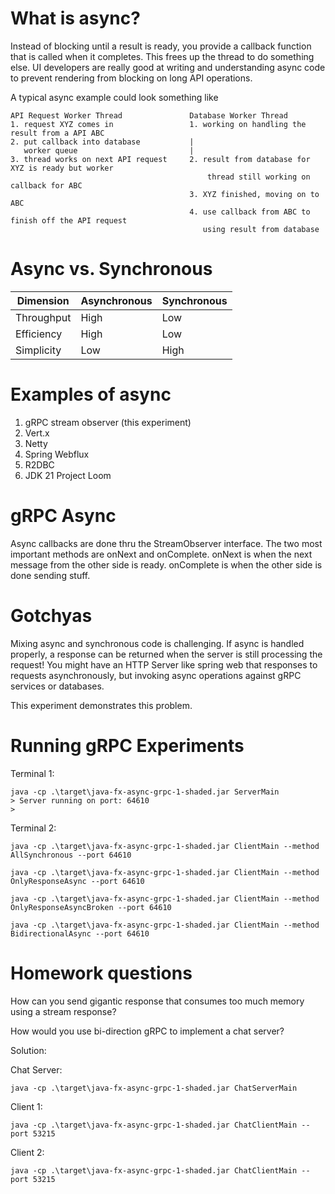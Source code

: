 # What is async?

Instead of blocking until a result is ready, you provide a callback function that is called when
it completes. This frees up the thread to do something else. UI developers are really good at
writing and understanding async code to prevent rendering from blocking on long API operations.

A typical async example could look something like
```shell
API Request Worker Thread               Database Worker Thread
1. request XYZ comes in                 1. working on handling the result from a API ABC
2. put callback into database           |
   worker queue                         |
3. thread works on next API request     2. result from database for XYZ is ready but worker
                                            thread still working on callback for ABC  
                                        3. XYZ finished, moving on to ABC
                                        4. use callback from ABC to finish off the API request
                                           using result from database         
```

# Async vs. Synchronous

| Dimension       | Asynchronous              | Synchronous                      |
|-----------------|---------------------------|----------------------------------|
| Throughput      | High                      | Low                              |
| Efficiency      | High                      | Low                              |
| Simplicity      | Low                       | High                             |

# Examples of async

1. gRPC stream observer (this experiment)
2. Vert.x
3. Netty
4. Spring Webflux
5. R2DBC
2. JDK 21 Project Loom


# gRPC Async
Async callbacks are done thru the StreamObserver interface.
The two most important methods are onNext and onComplete.
onNext is when the next message from the other side is ready.
onComplete is when the other side is done sending stuff.

# Gotchyas
Mixing async and synchronous code is challenging.
If async is handled properly, a response can be returned when the server is still processing the request!
You might have an HTTP Server like spring web that responses to requests asynchronously, but invoking
async operations against gRPC services or databases.

This experiment demonstrates this problem.


# Running gRPC Experiments

Terminal 1:
```shell
java -cp .\target\java-fx-async-grpc-1-shaded.jar ServerMain
> Server running on port: 64610
> 
```

Terminal 2:
```shell
java -cp .\target\java-fx-async-grpc-1-shaded.jar ClientMain --method AllSynchronous --port 64610

```

```shell
java -cp .\target\java-fx-async-grpc-1-shaded.jar ClientMain --method OnlyResponseAsync --port 64610

```

```shell
java -cp .\target\java-fx-async-grpc-1-shaded.jar ClientMain --method OnlyResponseAsyncBroken --port 64610

```

```shell
java -cp .\target\java-fx-async-grpc-1-shaded.jar ClientMain --method BidirectionalAsync --port 64610

```


# Homework questions

How can you send gigantic response that consumes too much memory using a stream response?

How would you use bi-direction gRPC to implement a chat server?

Solution:

Chat Server:
```shell
java -cp .\target\java-fx-async-grpc-1-shaded.jar ChatServerMain
```

Client 1:
```shell
java -cp .\target\java-fx-async-grpc-1-shaded.jar ChatClientMain --port 53215
```

Client 2:
```shell
java -cp .\target\java-fx-async-grpc-1-shaded.jar ChatClientMain --port 53215
```